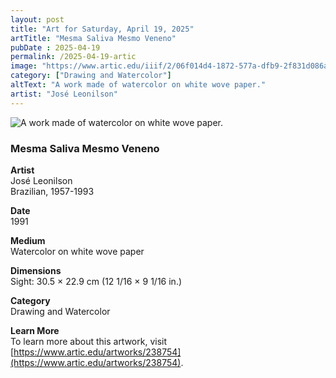 ```yaml
---
layout: post
title: "Art for Saturday, April 19, 2025"
artTitle: "Mesma Saliva Mesmo Veneno"
pubDate : 2025-04-19
permalink: /2025-04-19-artic
image: "https://www.artic.edu/iiif/2/06f014d4-1872-577a-dfb9-2f831d086a82/full/1686,/0/default.jpg"
category: ["Drawing and Watercolor"]
altText: "A work made of watercolor on white wove paper."
artist: "José Leonilson"
---
```

 
<img src='https://www.artic.edu/iiif/2/06f014d4-1872-577a-dfb9-2f831d086a82/full/1686,/0/default.jpg' alt='A work made of watercolor on white wove paper.' style='border-radius=5px'> 
 
### Mesma Saliva Mesmo Veneno
 
**Artist**<br>
José Leonilson<br>
Brazilian, 1957-1993
 
**Date**<br>
1991
 
**Medium**<br>
Watercolor on white wove paper
 
**Dimensions**<br>
Sight: 30.5 × 22.9 cm (12 1/16 × 9 1/16 in.)
 
**Category**<br>
Drawing and Watercolor
 
**Learn More**<br>
To learn more about this artwork, visit [https://www.artic.edu/artworks/238754](https://www.artic.edu/artworks/238754).